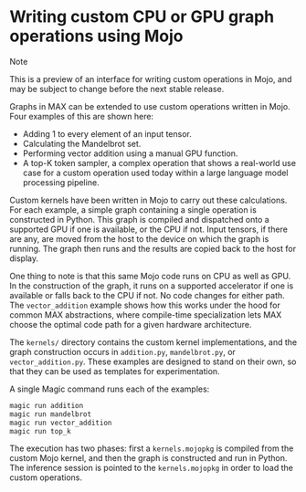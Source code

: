 # Writing custom CPU or GPU graph operations using Mojo

> [!NOTE]
> This is a preview of an interface for writing custom operations in Mojo,
> and may be subject to change before the next stable release.

Graphs in MAX can be extended to use custom operations written in Mojo. Four
examples of this are shown here:

- Adding 1 to every element of an input tensor.
- Calculating the Mandelbrot set.
- Performing vector addition using a manual GPU function.
- A top-K token sampler, a complex operation that shows a real-world use case
  for a custom operation used today within a large language model processing
  pipeline.

Custom kernels have been written in Mojo to carry out these calculations. For
each example, a simple graph containing a single operation is constructed
in Python. This graph is compiled and dispatched onto a supported GPU if one is
available, or the CPU if not. Input tensors, if there are any, are moved from
the host to the device on which the graph is running. The graph then runs and
the results are copied back to the host for display.

One thing to note is that this same Mojo code runs on CPU as well as GPU. In
the construction of the graph, it runs on a supported accelerator if one is
available or falls back to the CPU if not. No code changes for either path.
The `vector_addition` example shows how this works under the hood for common
MAX abstractions, where compile-time specialization lets MAX choose the optimal
code path for a given hardware architecture.

The `kernels/` directory contains the custom kernel implementations, and the
graph construction occurs in `addition.py`, `mandelbrot.py`, or
`vector_addition.py`. These examples are designed to stand on their own, so
that they can be used as templates for experimentation.

A single Magic command runs each of the examples:

```sh
magic run addition
magic run mandelbrot
magic run vector_addition
magic run top_k
```

The execution has two phases: first a `kernels.mojopkg` is compiled from the
custom Mojo kernel, and then the graph is constructed and run in Python. The
inference session is pointed to the `kernels.mojopkg` in order to load the
custom operations.
